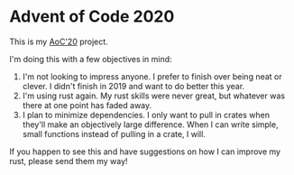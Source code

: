 # Advent of Code 2020

This is my [AoC'20](https://adventofcode.com/2020) project.

I'm doing this with a few objectives in mind:

1. I'm not looking to impress anyone. I prefer to finish over being neat or clever. I didn't finish in 2019 and want to do better this year.
2. I'm using rust again. My rust skills were never great, but whatever was there at one point has faded away.
3. I plan to minimize dependencies. I only want to pull in crates when they'll make an objectively large difference. When I can write simple, small functions instead of pulling in a crate, I will.

If you happen to see this and have suggestions on how I can improve my rust, please send them my way!
